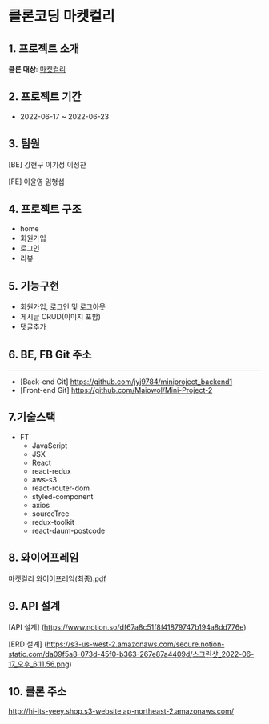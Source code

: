 # 클론코딩 마켓컬리

    
    

## 1. 프로젝트 소개

**클론 대상**: [마켓컬리](https://www.kurly.com)

## 2. 프로젝트 기간

- 2022-06-17 ~ 2022-06-23

## 3. 팀원 

[BE]
강현구
이기정
이정찬

[FE]
이윤영
임형섭

## 4. 프로젝트 구조
- home
- 회원가입
- 로그인
- 리뷰

## 5. 기능구현
- 회원가입, 로그인 및 로그아웃
- 게시글 CRUD(이미지 포함)
- 댓글추가

## 6. BE, FB Git 주소
---

- [Back-end Git]  https://github.com/jyj9784/miniproject_backend1
- [Front-end Git] https://github.com/Maiowol/Mini-Project-2

## 7.기술스택
- FT
    - JavaScript
    - JSX
    - React
    - react-redux
    - aws-s3
    - react-router-dom
    - styled-component
    - axios
    - sourceTree
    - redux-toolkit
    - react-daum-postcode

## 8. 와이어프레임

[마켓컬리 와이어프레임(최종).pdf](https://s3-us-west-2.amazonaws.com/secure.notion-static.com/f3b81050-19a0-40bd-a43f-d7e1f5b5ff6f/마켓컬리_와이어프레임(최종).pdf)
    

## 9. API 설계

[API 설계]
(https://www.notion.so/df67a8c51f8f41879747b194a8dd776e)

[ERD 설계]
(https://s3-us-west-2.amazonaws.com/secure.notion-static.com/da09f5a8-073d-45f0-b363-267e87a4409d/스크린샷_2022-06-17_오후_6.11.56.png)

## 10. 클론 주소
http://hi-its-yeey.shop.s3-website.ap-northeast-2.amazonaws.com/
